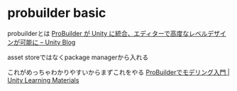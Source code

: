 # probuilder basic

probuilderとは
[ProBuilder が Unity に統合、エディターで高度なレベルデザインが可能に – Unity Blog](https://blogs.unity3d.com/jp/2018/02/15/probuilder-joins-unity-offering-integrated-in-editor-advanced-level-design/)

asset storeではなくpackage managerから入れる

これがめっちゃわかりやすいからまずこれをやる
[ProBuilderでモデリング入門 \| Unity Learning Materials](https://learning.unity3d.jp/342/)
